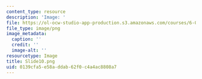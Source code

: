 ```yaml
---
content_type: resource
description: 'Image: '
file: https://ol-ocw-studio-app-production.s3.amazonaws.com/courses/6-004-computation-structures-spring-2017/0139cfa5e58addab62f0c4a4ac8808a7_Slide10.png
file_type: image/png
image_metadata:
  caption: ''
  credit: ''
  image-alt: ''
resourcetype: Image
title: Slide10.png
uid: 0139cfa5-e58a-ddab-62f0-c4a4ac8808a7
---
```

